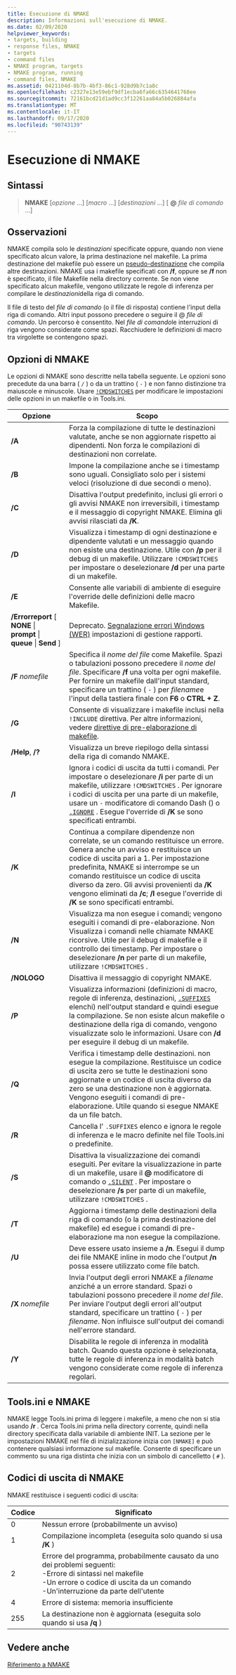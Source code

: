 ```yaml
---
title: Esecuzione di NMAKE
description: Informazioni sull'esecuzione di NMAKE.
ms.date: 02/09/2020
helpviewer_keywords:
- targets, building
- response files, NMAKE
- targets
- command files
- NMAKE program, targets
- NMAKE program, running
- command files, NMAKE
ms.assetid: 0421104d-8b7b-4bf3-86c1-928d9b7c1a8c
ms.openlocfilehash: c2327e13e59ebf9df1ecba6fa66c6354641768ee
ms.sourcegitcommit: 72161bcd21d1ad9cc3f12261aa84a5b026884afa
ms.translationtype: MT
ms.contentlocale: it-IT
ms.lasthandoff: 09/17/2020
ms.locfileid: "90743139"
---
```

# <a name="running-nmake"></a>Esecuzione di NMAKE

## <a name="syntax"></a>Sintassi

> **NMAKE** [*opzione* ...] [*macro* ...] [*destinazioni* ...] [ **\@** _file di comando_ ...]

## <a name="remarks"></a>Osservazioni

NMAKE compila solo le *destinazioni* specificate oppure, quando non viene specificato alcun valore, la prima destinazione nel makefile. La prima destinazione del makefile può essere un [pseudo-destinazione](description-blocks.md#pseudotargets) che compila altre destinazioni. NMAKE usa i makefile specificati con **/f**, oppure se **/f** non è specificato, il file Makefile nella directory corrente. Se non viene specificato alcun makefile, vengono utilizzate le regole di inferenza per compilare le *destinazioni*della riga di comando.

Il file di testo del *file di comando* (o il file di risposta) contiene l'input della riga di comando. Altri input possono precedere o seguire il \@ *file di comando*. Un percorso è consentito. Nel *file di comando*le interruzioni di riga vengono considerate come spazi. Racchiudere le definizioni di macro tra virgolette se contengono spazi.

## <a name="nmake-options"></a>Opzioni di NMAKE

Le opzioni di NMAKE sono descritte nella tabella seguente. Le opzioni sono precedute da una barra ( `/` ) o da un trattino ( `-` ) e non fanno distinzione tra maiuscole e minuscole. Usare [`!CMDSWITCHES`](makefile-preprocessing-directives.md) per modificare le impostazioni delle opzioni in un makefile o in Tools.ini.

| Opzione | Scopo |
| ------------ | ------------- |
| **/A** | Forza la compilazione di tutte le destinazioni valutate, anche se non aggiornate rispetto ai dipendenti. Non forza le compilazioni di destinazioni non correlate. |
| **/B** | Impone la compilazione anche se i timestamp sono uguali. Consigliato solo per i sistemi veloci (risoluzione di due secondi o meno). |
| **/C** | Disattiva l'output predefinito, inclusi gli errori o gli avvisi NMAKE non irreversibili, i timestamp e il messaggio di copyright NMAKE. Elimina gli avvisi rilasciati da **/K**. |
| **/D** | Visualizza i timestamp di ogni destinazione e dipendente valutati e un messaggio quando non esiste una destinazione. Utile con **/p** per il debug di un makefile. Utilizzare `!CMDSWITCHES` per impostare o deselezionare **/d** per una parte di un makefile. |
| **/E** | Consente alle variabili di ambiente di eseguire l'override delle definizioni delle macro Makefile. |
| **/Errorreport** [ **NONE** &#124; **prompt** &#124; **queue** &#124; **Send** ] | Deprecato. [Segnalazione errori Windows (WER)](/windows/win32/wer/windows-error-reporting) impostazioni di gestione rapporti. |
| **/F** *nomefile* | Specifica il *nome del file* come Makefile. Spazi o tabulazioni possono precedere il *nome del file*. Specificare **/f** una volta per ogni makefile. Per fornire un makefile dall'input standard, specificare un trattino ( `-` ) per *filename*e l'input della tastiera finale con **F6** o **CTRL + Z**. |
| **/G** | Consente di visualizzare i makefile inclusi nella `!INCLUDE` direttiva. Per altre informazioni, vedere [direttive di pre-elaborazione di makefile](makefile-preprocessing-directives.md). |
| **/Help**, **/?** | Visualizza un breve riepilogo della sintassi della riga di comando NMAKE. |
| **/I** | Ignora i codici di uscita da tutti i comandi. Per impostare o deselezionare **/i** per parte di un makefile, utilizzare `!CMDSWITCHES` . Per ignorare i codici di uscita per una parte di un makefile, usare un `-` modificatore di comando Dash () o [`.IGNORE`](dot-directives.md) . Esegue l'override di **/K** se sono specificati entrambi. |
| **/K** | Continua a compilare dipendenze non correlate, se un comando restituisce un errore. Genera anche un avviso e restituisce un codice di uscita pari a 1. Per impostazione predefinita, NMAKE si interrompe se un comando restituisce un codice di uscita diverso da zero. Gli avvisi provenienti da **/K** vengono eliminati da **/c**; **/I** esegue l'override di **/K** se sono specificati entrambi. |
| **/N** | Visualizza ma non esegue i comandi; vengono eseguiti i comandi di pre-elaborazione. Non Visualizza i comandi nelle chiamate NMAKE ricorsive. Utile per il debug di makefile e il controllo dei timestamp. Per impostare o deselezionare **/n** per parte di un makefile, utilizzare `!CMDSWITCHES` . |
| **/NOLOGO** | Disattiva il messaggio di copyright NMAKE. |
| **/P** | Visualizza informazioni (definizioni di macro, regole di inferenza, destinazioni, [`.SUFFIXES`](dot-directives.md) elenchi) nell'output standard e quindi esegue la compilazione. Se non esiste alcun makefile o destinazione della riga di comando, vengono visualizzate solo le informazioni. Usare con **/d** per eseguire il debug di un makefile. |
| **/Q** | Verifica i timestamp delle destinazioni. non esegue la compilazione. Restituisce un codice di uscita zero se tutte le destinazioni sono aggiornate e un codice di uscita diverso da zero se una destinazione non è aggiornata. Vengono eseguiti i comandi di pre-elaborazione. Utile quando si esegue NMAKE da un file batch. |
| **/R** | Cancella l' `.SUFFIXES` elenco e ignora le regole di inferenza e le macro definite nel file Tools.ini o predefinite. |
| **/S** | Disattiva la visualizzazione dei comandi eseguiti. Per evitare la visualizzazione in parte di un makefile, usare il **\@** modificatore di comando o [`.SILENT`](dot-directives.md) . Per impostare o deselezionare **/s** per parte di un makefile, utilizzare `!CMDSWITCHES` . |
| **/T** | Aggiorna i timestamp delle destinazioni della riga di comando (o la prima destinazione del makefile) ed esegue i comandi di pre-elaborazione ma non esegue la compilazione. |
| **/U** | Deve essere usato insieme a **/n**. Esegui il dump dei file NMAKE inline in modo che l'output **/n** possa essere utilizzato come file batch. |
| **/X** *nomefile* | Invia l'output degli errori NMAKE a *filename* anziché a un errore standard. Spazi o tabulazioni possono precedere il *nome del file*. Per inviare l'output degli errori all'output standard, specificare un trattino ( `-` ) per *filename*. Non influisce sull'output dei comandi nell'errore standard. |
| **/Y** | Disabilita le regole di inferenza in modalità batch. Quando questa opzione è selezionata, tutte le regole di inferenza in modalità batch vengono considerate come regole di inferenza regolari. |

## <a name="toolsini-and-nmake"></a>Tools.ini e NMAKE

NMAKE legge Tools.ini prima di leggere i makefile, a meno che non si stia usando **/r** . Cerca Tools.ini prima nella directory corrente, quindi nella directory specificata dalla variabile di ambiente INIT. La sezione per le impostazioni NMAKE nel file di inizializzazione inizia con `[NMAKE]` e può contenere qualsiasi informazione sul makefile. Consente di specificare un commento su una riga distinta che inizia con un simbolo di cancelletto ( `#` ).

## <a name="exit-codes-from-nmake"></a>Codici di uscita di NMAKE

NMAKE restituisce i seguenti codici di uscita:

| Codice | Significato |
| ---------- | ------------- |
| 0 | Nessun errore (probabilmente un avviso) |
| 1 | Compilazione incompleta (eseguita solo quando si usa **/K** ) |
| 2 | Errore del programma, probabilmente causato da uno dei problemi seguenti:<br /> -Errore di sintassi nel makefile<br /> -Un errore o codice di uscita da un comando<br /> -Un'interruzione da parte dell'utente |
| 4 | Errore di sistema: memoria insufficiente |
| 255 | La destinazione non è aggiornata (eseguita solo quando si usa **/q** ) |

## <a name="see-also"></a>Vedere anche

[Riferimento a NMAKE](nmake-reference.md)
